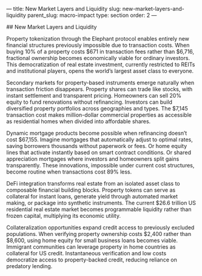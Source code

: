 — title: New Market Layers and Liquidity slug:
new-market-layers-and-liquidity parent\_slug: macro-impact type: section
order: 2 —

\## New Market Layers and Liquidity

Property tokenization through the Elephant protocol enables entirely new
financial structures previously impossible due to transaction costs.
When buying 10% of a property costs $671 in transaction fees rather than
$6,716, fractional ownership becomes economically viable for ordinary
investors. This democratization of real estate investment, currently
restricted to REITs and institutional players, opens the world’s largest
asset class to everyone.

Secondary markets for property-based instruments emerge naturally when
transaction friction disappears. Property shares can trade like stocks,
with instant settlement and transparent pricing. Homeowners can sell 20%
equity to fund renovations without refinancing. Investors can build
diversified property portfolios across geographies and types. The $7,145
transaction cost makes million-dollar commercial properties as
accessible as residential homes when divided into affordable shares.

Dynamic mortgage products become possible when refinancing doesn’t cost
$67,155. Imagine mortgages that automatically adjust to optimal rates,
saving borrowers thousands without paperwork or fees. Or home equity
lines that activate instantly based on smart contract conditions. Or
shared appreciation mortgages where investors and homeowners split gains
transparently. These innovations, impossible under current cost
structures, become routine when transactions cost 89% less.

DeFi integration transforms real estate from an isolated asset class to
composable financial building blocks. Property tokens can serve as
collateral for instant loans, generate yield through automated market
making, or package into synthetic instruments. The current $26.6
trillion US residential real estate market becomes programmable
liquidity rather than frozen capital, multiplying its economic utility.

Collateralization opportunities expand credit access to previously
excluded populations. When verifying property ownership costs $2,400
rather than $8,600, using home equity for small business loans becomes
viable. Immigrant communities can leverage property in home countries as
collateral for US credit. Instantaneous verification and low costs
democratize access to property-backed credit, reducing reliance on
predatory lending.

